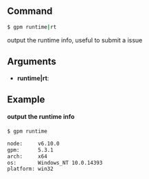 ## Command

```bash
$ gpm runtime|rt
```

output the runtime info, useful to submit a issue

## Arguments

- **runtime|rt**: <required>

## Example

#### output the runtime info

```bash
$ gpm runtime

node:     v6.10.0
gpm:      5.3.1
arch:     x64
os:       Windows_NT 10.0.14393
platform: win32

```